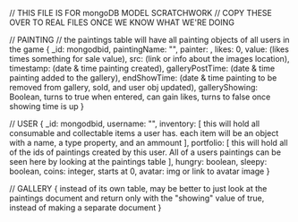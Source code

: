 // THIS FILE IS FOR mongoDB MODEL SCRATCHWORK
// COPY THESE OVER TO REAL FILES ONCE WE KNOW WHAT WE'RE DOING

// PAINTING
// the paintings table will have all painting objects of all users in the game
{
    _id: mongodbid,
    paintingName: "",
    painter: <foreignKeyToUserObj>,
    likes: 0,
    value: (likes times something for sale value),
    src: (link or info about the images location),
    timestamp: (date & time painting created),
    galleryPostTime: (date & time painting added to the gallery),
    endShowTime: (date & time painting to be removed from gallery, sold, and user obj updated),
    galleryShowing: Boolean, turns to true when entered, can gain likes, turns to false once showing time is up
}

// USER
{
    _id: mongodbid,
    username: "",
    inventory: [
        this will hold all consumable and collectable items a user has. each item will be an object with a name, a type property, and an ammount
    ],
    portfolio: [
        this will hold all of the ids of paintings created by this user. All of a users paintings can be seen here by looking at the paintings table
    ],
    hungry: boolean,
    sleepy: boolean,
    coins: integer, starts at 0,
    avatar: img or link to avatar image
}

// GALLERY
{
    instead of its own table, may be better to just look at the paintings document and return only with the "showing" value of true, instead of making a separate document
}

